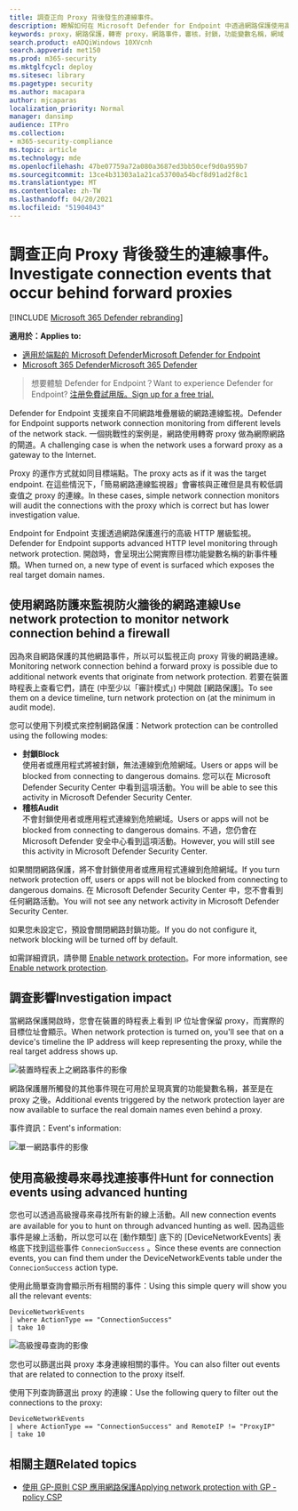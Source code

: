 ```yaml
---
title: 調查正向 Proxy 背後發生的連線事件。
description: 瞭解如何在 Microsoft Defender for Endpoint 中透過網路保護使用高級 HTTP 層級監視，以呈現真實目標，而非 proxy。
keywords: proxy，網路保護，轉寄 proxy，網路事件，審核，封鎖，功能變數名稱，網域
search.product: eADQiWindows 10XVcnh
search.appverid: met150
ms.prod: m365-security
ms.mktglfcycl: deploy
ms.sitesec: library
ms.pagetype: security
ms.author: macapara
author: mjcaparas
localization_priority: Normal
manager: dansimp
audience: ITPro
ms.collection:
- m365-security-compliance
ms.topic: article
ms.technology: mde
ms.openlocfilehash: 47be07759a72a080a3687ed3bb50cef9d0a959b7
ms.sourcegitcommit: 13ce4b31303a1a21ca53700a54bcf8d91ad2f8c1
ms.translationtype: MT
ms.contentlocale: zh-TW
ms.lasthandoff: 04/20/2021
ms.locfileid: "51904043"
---
```

# <a name="investigate-connection-events-that-occur-behind-forward-proxies"></a><span data-ttu-id="667b9-104">調查正向 Proxy 背後發生的連線事件。</span><span class="sxs-lookup"><span data-stu-id="667b9-104">Investigate connection events that occur behind forward proxies</span></span>

[!INCLUDE [Microsoft 365 Defender rebranding](../../includes/microsoft-defender.md)]

<span data-ttu-id="667b9-105">**適用於：**</span><span class="sxs-lookup"><span data-stu-id="667b9-105">**Applies to:**</span></span>
- [<span data-ttu-id="667b9-106">適用於端點的 Microsoft Defender</span><span class="sxs-lookup"><span data-stu-id="667b9-106">Microsoft Defender for Endpoint</span></span>](https://go.microsoft.com/fwlink/p/?linkid=2154037)
- [<span data-ttu-id="667b9-107">Microsoft 365 Defender</span><span class="sxs-lookup"><span data-stu-id="667b9-107">Microsoft 365 Defender</span></span>](https://go.microsoft.com/fwlink/?linkid=2118804)

> <span data-ttu-id="667b9-108">想要體驗 Defender for Endpoint？</span><span class="sxs-lookup"><span data-stu-id="667b9-108">Want to experience Defender for Endpoint?</span></span> [<span data-ttu-id="667b9-109">注册免費試用版。</span><span class="sxs-lookup"><span data-stu-id="667b9-109">Sign up for a free trial.</span></span>](https://www.microsoft.com/microsoft-365/windows/microsoft-defender-atp?ocid=docs-wdatp-investigatemachines-abovefoldlink)

<span data-ttu-id="667b9-110">Defender for Endpoint 支援來自不同網路堆疊層級的網路連線監視。</span><span class="sxs-lookup"><span data-stu-id="667b9-110">Defender for Endpoint supports network connection monitoring from different levels of the network stack.</span></span> <span data-ttu-id="667b9-111">一個挑戰性的案例是，網路使用轉寄 proxy 做為網際網路的閘道。</span><span class="sxs-lookup"><span data-stu-id="667b9-111">A challenging case is when the network uses a forward proxy as a gateway to the Internet.</span></span>

<span data-ttu-id="667b9-112">Proxy 的運作方式就如同目標端點。</span><span class="sxs-lookup"><span data-stu-id="667b9-112">The proxy acts as if it was the target endpoint.</span></span>  <span data-ttu-id="667b9-113">在這些情況下，「簡易網路連線監視器」會審核與正確但是具有較低調查值之 proxy 的連線。</span><span class="sxs-lookup"><span data-stu-id="667b9-113">In these cases, simple network connection monitors will audit the connections with the proxy which is correct but has lower investigation value.</span></span> 

<span data-ttu-id="667b9-114">Endpoint for Endpoint 支援透過網路保護進行的高級 HTTP 層級監視。</span><span class="sxs-lookup"><span data-stu-id="667b9-114">Defender for Endpoint supports advanced HTTP level monitoring through network protection.</span></span> <span data-ttu-id="667b9-115">開啟時，會呈現出公開實際目標功能變數名稱的新事件種類。</span><span class="sxs-lookup"><span data-stu-id="667b9-115">When turned on, a new type of event is surfaced which exposes the real target domain names.</span></span>

## <a name="use-network-protection-to-monitor-network-connection-behind-a-firewall"></a><span data-ttu-id="667b9-116">使用網路防護來監視防火牆後的網路連線</span><span class="sxs-lookup"><span data-stu-id="667b9-116">Use network protection to monitor network connection behind a firewall</span></span>
<span data-ttu-id="667b9-117">因為來自網路保護的其他網路事件，所以可以監視正向 proxy 背後的網路連線。</span><span class="sxs-lookup"><span data-stu-id="667b9-117">Monitoring network connection behind a forward proxy is possible due to additional network events that originate from network protection.</span></span> <span data-ttu-id="667b9-118">若要在裝置時程表上查看它們，請在 (中至少以「審計模式」) 中開啟 [網路保護]。</span><span class="sxs-lookup"><span data-stu-id="667b9-118">To see them on a device timeline, turn network protection on (at the minimum in audit mode).</span></span> 

<span data-ttu-id="667b9-119">您可以使用下列模式來控制網路保護：</span><span class="sxs-lookup"><span data-stu-id="667b9-119">Network protection can be controlled using the following modes:</span></span>

- <span data-ttu-id="667b9-120">**封鎖**</span><span class="sxs-lookup"><span data-stu-id="667b9-120">**Block**</span></span> <br> <span data-ttu-id="667b9-121">使用者或應用程式將被封鎖，無法連線到危險網域。</span><span class="sxs-lookup"><span data-stu-id="667b9-121">Users or apps will be blocked from connecting to dangerous domains.</span></span> <span data-ttu-id="667b9-122">您可以在 Microsoft Defender Security Center 中看到這項活動。</span><span class="sxs-lookup"><span data-stu-id="667b9-122">You will be able to see this activity in Microsoft Defender Security Center.</span></span>
- <span data-ttu-id="667b9-123">**稽核**</span><span class="sxs-lookup"><span data-stu-id="667b9-123">**Audit**</span></span> <br> <span data-ttu-id="667b9-124">不會封鎖使用者或應用程式連線到危險網域。</span><span class="sxs-lookup"><span data-stu-id="667b9-124">Users or apps will not be blocked from connecting to dangerous domains.</span></span> <span data-ttu-id="667b9-125">不過，您仍會在 Microsoft Defender 安全中心看到這項活動。</span><span class="sxs-lookup"><span data-stu-id="667b9-125">However, you will still see this activity in Microsoft Defender Security Center.</span></span>


<span data-ttu-id="667b9-126">如果關閉網路保護，將不會封鎖使用者或應用程式連線到危險網域。</span><span class="sxs-lookup"><span data-stu-id="667b9-126">If you turn network protection off, users or apps will not be blocked from connecting to dangerous domains.</span></span> <span data-ttu-id="667b9-127">在 Microsoft Defender Security Center 中，您不會看到任何網路活動。</span><span class="sxs-lookup"><span data-stu-id="667b9-127">You will not see any network activity in Microsoft Defender Security Center.</span></span>

<span data-ttu-id="667b9-128">如果您未設定它，預設會關閉網路封鎖功能。</span><span class="sxs-lookup"><span data-stu-id="667b9-128">If you do not configure it, network blocking will be turned off by default.</span></span>

<span data-ttu-id="667b9-129">如需詳細資訊，請參閱 [Enable network protection](enable-network-protection.md)。</span><span class="sxs-lookup"><span data-stu-id="667b9-129">For more information, see [Enable network protection](enable-network-protection.md).</span></span>

## <a name="investigation-impact"></a><span data-ttu-id="667b9-130">調查影響</span><span class="sxs-lookup"><span data-stu-id="667b9-130">Investigation impact</span></span>
<span data-ttu-id="667b9-131">當網路保護開啟時，您會在裝置的時程表上看到 IP 位址會保留 proxy，而實際的目標位址會顯示。</span><span class="sxs-lookup"><span data-stu-id="667b9-131">When network protection is turned on, you'll see that on a device's timeline the IP address will keep representing the proxy, while the real target address shows up.</span></span>

![裝置時程表上之網路事件的影像](images/atp-proxy-investigation.png)

<span data-ttu-id="667b9-133">網路保護層所觸發的其他事件現在可用於呈現真實的功能變數名稱，甚至是在 proxy 之後。</span><span class="sxs-lookup"><span data-stu-id="667b9-133">Additional events triggered by the network protection layer are now available to surface the real domain names even behind a proxy.</span></span>

<span data-ttu-id="667b9-134">事件資訊：</span><span class="sxs-lookup"><span data-stu-id="667b9-134">Event's information:</span></span>

![單一網路事件的影像](images/atp-proxy-investigation-event.png)



## <a name="hunt-for-connection-events-using-advanced-hunting"></a><span data-ttu-id="667b9-136">使用高級搜尋來尋找連接事件</span><span class="sxs-lookup"><span data-stu-id="667b9-136">Hunt for connection events using advanced hunting</span></span> 
<span data-ttu-id="667b9-137">您也可以透過高級搜尋來尋找所有新的線上活動。</span><span class="sxs-lookup"><span data-stu-id="667b9-137">All new connection events are available for you to hunt on through advanced hunting as well.</span></span> <span data-ttu-id="667b9-138">因為這些事件是線上活動，所以您可以在 [動作類型] 底下的 [DeviceNetworkEvents] 表格底下找到這些事件 `ConnecionSuccess` 。</span><span class="sxs-lookup"><span data-stu-id="667b9-138">Since these events are connection events, you can find them under the DeviceNetworkEvents table under the `ConnecionSuccess` action type.</span></span>

<span data-ttu-id="667b9-139">使用此簡單查詢會顯示所有相關的事件：</span><span class="sxs-lookup"><span data-stu-id="667b9-139">Using this simple query will show you all the relevant events:</span></span>

```
DeviceNetworkEvents
| where ActionType == "ConnectionSuccess" 
| take 10
```

![高級搜尋查詢的影像](images/atp-proxy-investigation-ah.png)

<span data-ttu-id="667b9-141">您也可以篩選出與 proxy 本身連線相關的事件。</span><span class="sxs-lookup"><span data-stu-id="667b9-141">You can also filter out  events that are related to connection to the proxy itself.</span></span> 

<span data-ttu-id="667b9-142">使用下列查詢篩選出 proxy 的連線：</span><span class="sxs-lookup"><span data-stu-id="667b9-142">Use the following query to filter out the connections to the proxy:</span></span>

```
DeviceNetworkEvents
| where ActionType == "ConnectionSuccess" and RemoteIP != "ProxyIP"  
| take 10
```



## <a name="related-topics"></a><span data-ttu-id="667b9-143">相關主題</span><span class="sxs-lookup"><span data-stu-id="667b9-143">Related topics</span></span>
- [<span data-ttu-id="667b9-144">使用 GP-原則 CSP 應用網路保護</span><span class="sxs-lookup"><span data-stu-id="667b9-144">Applying network protection with GP - policy CSP</span></span>](https://docs.microsoft.com/windows/client-management/mdm/policy-csp-defender#defender-enablenetworkprotection)
